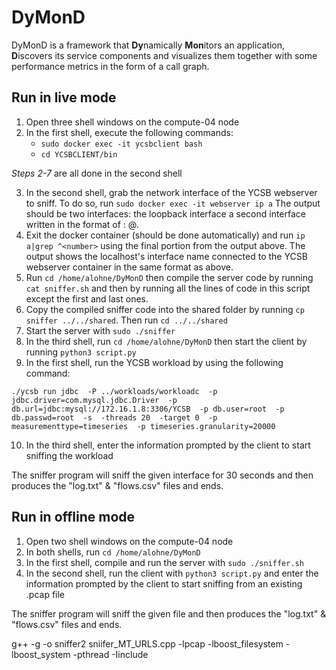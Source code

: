 # DyMonD

DyMonD is a framework that **Dy**namically **Mon**itors an application, **D**iscovers its service components and visualizes them together with some performance metrics in the form of a call graph.

## Run in live mode
1. Open three shell windows on the compute-04 node
2. In the first shell, execute the following commands:
    - `sudo docker exec -it ycsbclient bash`
    - `cd YCSBCLIENT/bin`

*Steps 2-7* are all done in the second shell

3. In the second shell, grab the network interface of the YCSB webserver to sniff. To do so, run `sudo docker exec -it webserver ip a`
The output should be two interfaces: the loopback interface a second interface written in the format of <number>: <interface name>@<letters><number>.
4. Exit the docker container (should be done automatically) and run `ip a|grep ^<number>` using the final <number> portion from the output above.
The output shows the localhost's interface name connected to the YCSB webserver container in the same format as above.
5. Run `cd /home/alohne/DyMonD` then compile the server code by running `cat sniffer.sh` and then by running all the lines of code in this script except the first and last ones.
6. Copy the compiled sniffer code into the shared folder by running `cp sniffer ../../shared`. Then run `cd ../../shared`
7. Start the server with `sudo ./sniffer`
8. In the third shell, run `cd /home/alohne/DyMonD`
then start the client by running `python3 script.py`
9. In the first shell, run the YCSB workload by using the following command:

`./ycsb run jdbc  -P ../workloads/workloadc  -p jdbc.driver=com.mysql.jdbc.Driver  -p db.url=jdbc:mysql://172.16.1.8:3306/YCSB  -p db.user=root  -p db.passwd=root  -s  -threads 20  -target 0  -p measurementtype=timeseries  -p timeseries.granularity=20000`

10. In the third shell, enter the information prompted by the client to start sniffing the workload

The sniffer program will sniff the given interface for 30 seconds and then produces the "log.txt" & "flows.csv" files and ends.

## Run in offline mode
1. Open two shell windows on the compute-04 node
2. In both shells, run `cd /home/alohne/DyMonD`
3. In the first shell, compile and run the server with `sudo ./sniffer.sh`
4. In the second shell, run the client with `python3 script.py` and enter the information prompted by the client to start sniffing from an existing .pcap file

The sniffer program will sniff the given file and then produces the "log.txt" & "flows.csv" files and ends.


g++ -g -o sniffer2 sniifer_MT_URLS.cpp -lpcap -lboost_filesystem -lboost_system -pthread -Iinclude
